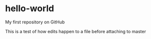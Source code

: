 # hello-world
My first repository on GitHub

This is a test of how edits happen to a file before attaching to master
